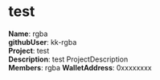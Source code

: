 # test

**Name**: rgba  
**githubUser**: kk-rgba  
**Project**: test  
**Description**: test ProjectDescription  
**Members**: rgba
**WalletAddress**: 0xxxxxxxx